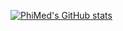[![PhiMed's GitHub stats](https://github-readme-stats.vercel.app/api?username=PhiMed&count_private=true)](https://github.com/anuraghazra/github-readme-stats)

<!--
**PhiMed/PhiMed** is a ✨ _special_ ✨ repository because its `README.md` (this file) appears on your GitHub profile.

Here are some ideas to get you started:

- 🔭 I’m currently working on ...
- 🌱 I’m currently learning ...
- 👯 I’m looking to collaborate on ...
- 🤔 I’m looking for help with ...
- 💬 Ask me about ...
- 📫 How to reach me: ...
- 😄 Pronouns: ...
- ⚡ Fun fact: ...
-->
